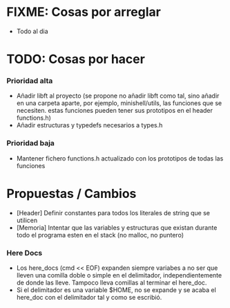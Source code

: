 
# FIXME: Cosas por arreglar
- Todo al dia

# TODO: Cosas por hacer
### Prioridad alta
- Añadir libft al proyecto
		(se propone no añadir libft como tal, sino añadir en una carpeta aparte, por ejemplo, minishell/utils, las funciones que se necesiten. estas funciones pueden tener sus prototipos en el header functions.h)
- Añadir estructuras y typedefs necesarios a types.h
### Prioridad baja
- Mantener fichero functions.h actualizado con los prototipos de todas las funciones

# Propuestas / Cambios
- [Header] Definir constantes para todos los literales de string que se utilicen
- [Memoria] Intentar que las variables y estructuras que existan durante todo el programa esten en el stack (no malloc, no puntero)



### Here Docs
 - Los here_docs (cmd << EOF) expanden siempre variabes a no ser que lleven una comilla doble o simple en el delimitador, independientemente de donde las lleve. Tampoco lleva comillas al terminar el here_doc.
 - Si el delimitador es una variable $HOME, no se expande y se acaba el here_doc con el delimitador tal y como se escribió.
